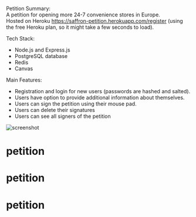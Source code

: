 Petition
Summary:<br> 
A petition for opening more 24-7 convenience stores in Europe.<br>
Hosted on Heroku https://saffron-petition.herokuapp.com/register (using the free Heroku plan, so it might take a few seconds to load).

Tech Stack:

- Node.js and Express.js
- PostgreSQL database
- Redis
- Canvas

Main Features:

- Registration and login for new users (passwords are hashed and salted).
- Users have option to provide additional information about themselves.
- Users can sign the petition using their mouse pad.
- Users can delete their signatures
- Users can see all signers of the petition



![screenshot](https://github.com/spicedacademy/saffron-petition/blob/elivan/public/img/screenshot.png)




# petition
# petition
# petition
